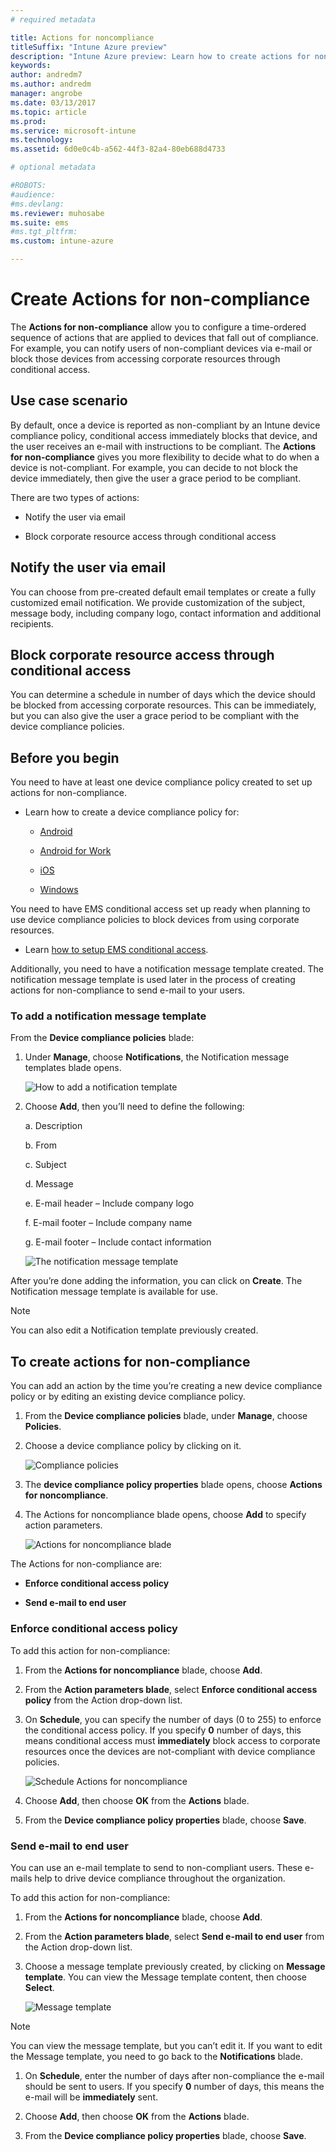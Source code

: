```yaml
---
# required metadata

title: Actions for noncompliance
titleSuffix: "Intune Azure preview"
description: "Intune Azure preview: Learn how to create actions for noncompliance devices"
keywords:
author: andredm7
ms.author: andredm
manager: angrobe
ms.date: 03/13/2017
ms.topic: article
ms.prod:
ms.service: microsoft-intune
ms.technology:
ms.assetid: 6d0e0c4b-a562-44f3-82a4-80eb688d4733

# optional metadata

#ROBOTS:
#audience:
#ms.devlang:
ms.reviewer: muhosabe
ms.suite: ems
#ms.tgt_pltfrm:
ms.custom: intune-azure

---
```


# Create Actions for non-compliance

The **Actions for non-compliance** allow you to configure a time-ordered sequence of actions that are applied to devices that fall out of compliance. For example, you can notify users of non-compliant devices via e-mail or block those devices from accessing corporate resources through conditional access.

## Use case scenario

By default, once a device is reported as non-compliant by an Intune device compliance policy, conditional access immediately blocks that device, and the user receives an e-mail with instructions to be compliant. The **Actions for non-compliance** gives you more flexibility to decide what to do when a device is not-compliant. For example, you can decide to not block the device immediately, then give the user a grace period to be compliant.

There are two types of actions:

-   Notify the user via email

-   Block corporate resource access through conditional access

## Notify the user via email

You can choose from pre-created default email templates or create a fully customized email notification. We provide customization of the subject, message body, including company logo, contact information and additional recipients.

## Block corporate resource access through conditional access

You can determine a schedule in number of days which the device should be blocked from accessing corporate resources. This can be immediately, but you can also give the user a grace period to be compliant with the device compliance policies.

## Before you begin

You need to have at least one device compliance policy created to set up actions for non-compliance.

-   Learn how to create a device compliance policy for:

    -   [Android](https://docs.microsoft.com/intune-azure/set-device-compliance/create-a-compliance-policy-for-android)

    -   [Android for Work](https://docs.microsoft.com/intune-azure/set-device-compliance/create-a-compliance-policy-for-android-for-work)

    -   [iOS](https://docs.microsoft.com/intune-azure/set-device-compliance/create-a-compliance-policy-for-ios)

    -   [Windows](https://docs.microsoft.com/intune-azure/set-device-compliance/create-a-compliance-policy-for-windows)

You need to have EMS conditional access set up ready when planning to use device compliance policies to block devices from using corporate resources.

- Learn [how to setup EMS conditional access](https://docs.microsoft.com/azure/active-directory/active-directory-conditional-access).

Additionally, you need to have a notification message template created. The notification message template is used later in the process of creating actions for non-compliance to send e-mail to your users.

### To add a notification message template

From the **Device compliance policies** blade:

1.  Under **Manage**, choose **Notifications**, the Notification message templates blade opens.

    ![How to add a notification template](../media/afnc-1.png)

2.  Choose **Add**, then you’ll need to define the following:

    a.  Description

    b.  From

    c.  Subject

    d.  Message

    e.  E-mail header – Include company logo

    f.  E-mail footer – Include company name

    g.  E-mail footer – Include contact information

     ![The notification message template](../media/afnc-2.png)

After you’re done adding the information, you can click on **Create**. The Notification message template is available for use.

> [!NOTE] 
> You can also edit a Notification template previously created.

## To create actions for non-compliance

You can add an action by the time you’re creating a new device compliance policy or by editing an existing device compliance policy.

1.  From the **Device compliance policies** blade, under **Manage**, choose **Policies**.

2.  Choose a device compliance policy by clicking on it.

    ![Compliance policies](../media/afnc-3.png)

3.  The **device compliance policy properties** blade opens, choose **Actions for noncompliance**.

4.  The Actions for noncompliance blade opens, choose **Add** to specify action parameters.

    ![Actions for noncompliance blade](../media/afnc-4.png)

The Actions for non-compliance are:

-   **Enforce conditional access policy**

-   **Send e-mail to end user**

### Enforce conditional access policy

To add this action for non-compliance:

1.  From the **Actions for noncompliance** blade, choose **Add**.

2.  From the **Action parameters blade**, select **Enforce conditional access policy** from the Action drop-down list.

3.  On **Schedule**, you can specify the number of days (0 to 255) to enforce the conditional access policy. If you specify **0** number of days, this means conditional access must **immediately** block access to corporate resources once the devices are not-compliant with device compliance policies.

    ![Schedule Actions for noncompliance](../media/afnc-5.png)

4.  Choose **Add**, then choose **OK** from the **Actions** blade.

5.  From the **Device compliance policy properties** blade, choose **Save**.

### Send e-mail to end user

You can use an e-mail template to send to non-compliant users. These e-mails help to drive device compliance throughout the organization.

To add this action for non-compliance:

1.  From the **Actions for noncompliance** blade, choose **Add**.

2.  From the **Action parameters blade**, select **Send e-mail to end user** from the Action drop-down list.

3.  Choose a message template previously created, by clicking on **Message template**. You can view the Message template content, then choose **Select**.

    ![Message template](../media/afnc-6.png)

> [!NOTE] 
> You can view the message template, but you can’t edit it. If you want to edit the Message template, you need to go back to the **Notifications** blade.

1.  On **Schedule**, enter the number of days after non-compliance the e-mail should be sent to users. If you specify **0** number of days, this means the e-mail will be **immediately** sent.

2.  Choose **Add**, then choose **OK** from the **Actions** blade.

3.  From the **Device compliance policy properties** blade, choose **Save**.
